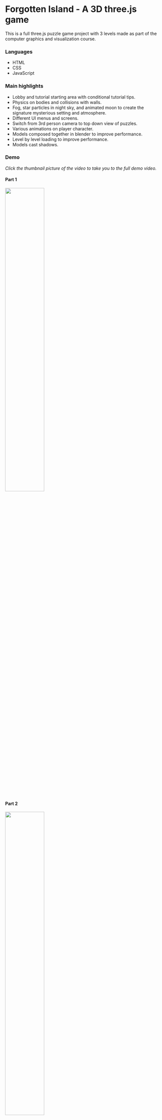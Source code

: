 # Forgotten Island - A 3D three.js game 

This is a full three.js puzzle game project with 3 levels made as part of the computer graphics and visualization course.  

### Languages
- HTML
- CSS
- JavaScript

### Main highlights
* Lobby and tutorial starting area with conditional tutorial tips.
* Physics on bodies and collisions with walls.
* Fog, star particles in night sky, and animated moon to create the signature mysterious setting and atmosphere.
* Different UI menus and screens. 
* Switch from 3rd person camera to top down view of puzzles. 
* Various animations on player character. 
* Models composed together in blender to improve performance.
* Level by level loading to improve performance. 
* Models cast shadows. 

### Demo
*Click the thumbnail picture of the video to take you to the full demo video.*

#### Part 1
[<img src="https://img.youtube.com/vi/uu_NpRTx4VY/maxresdefault.jpg" width="50%">](https://youtu.be/uu_NpRTx4VY)

#### Part 2
[<img src="https://img.youtube.com/vi/RC5-ZdALhDg/maxresdefault.jpg" width="50%">](https://youtu.be/RC5-ZdALhDg)

### Credits

A major source of inspiration for our puzzles is owed to the game [The Witness](https://www.youtube.com/watch?v=ul7kNFD6noU). More credits can be found in-game in the main menu and at the end of the game. 

